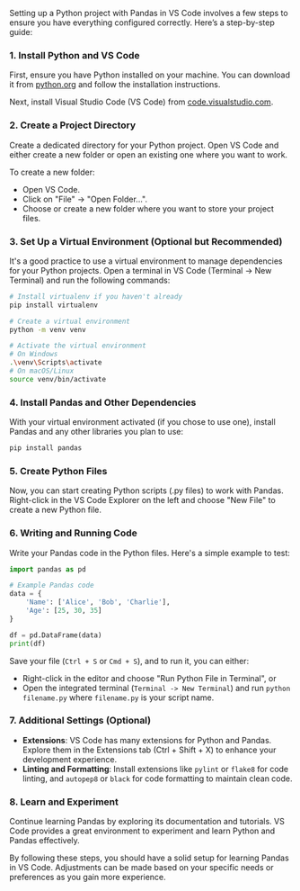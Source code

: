 Setting up a Python project with Pandas in VS Code involves a few steps to ensure you have everything configured correctly. Here’s a step-by-step guide:

### 1. Install Python and VS Code

First, ensure you have Python installed on your machine. You can download it from [python.org](https://www.python.org/downloads/) and follow the installation instructions.

Next, install Visual Studio Code (VS Code) from [code.visualstudio.com](https://code.visualstudio.com/).

### 2. Create a Project Directory

Create a dedicated directory for your Python project. Open VS Code and either create a new folder or open an existing one where you want to work.

To create a new folder:

- Open VS Code.
- Click on "File" -> "Open Folder...".
- Choose or create a new folder where you want to store your project files.

### 3. Set Up a Virtual Environment (Optional but Recommended)

It's a good practice to use a virtual environment to manage dependencies for your Python projects. Open a terminal in VS Code (Terminal -> New Terminal) and run the following commands:

```bash
# Install virtualenv if you haven't already
pip install virtualenv

# Create a virtual environment
python -m venv venv

# Activate the virtual environment
# On Windows
.\venv\Scripts\activate
# On macOS/Linux
source venv/bin/activate
```

### 4. Install Pandas and Other Dependencies

With your virtual environment activated (if you chose to use one), install Pandas and any other libraries you plan to use:

```bash
pip install pandas
```

### 5. Create Python Files

Now, you can start creating Python scripts (.py files) to work with Pandas. Right-click in the VS Code Explorer on the left and choose "New File" to create a new Python file.

### 6. Writing and Running Code

Write your Pandas code in the Python files. Here's a simple example to test:

```python
import pandas as pd

# Example Pandas code
data = {
    'Name': ['Alice', 'Bob', 'Charlie'],
    'Age': [25, 30, 35]
}

df = pd.DataFrame(data)
print(df)
```

Save your file (`Ctrl + S` or `Cmd + S`), and to run it, you can either:

- Right-click in the editor and choose "Run Python File in Terminal", or
- Open the integrated terminal (`Terminal -> New Terminal`) and run `python filename.py` where `filename.py` is your script name.

### 7. Additional Settings (Optional)

- **Extensions**: VS Code has many extensions for Python and Pandas. Explore them in the Extensions tab (Ctrl + Shift + X) to enhance your development experience.
- **Linting and Formatting**: Install extensions like `pylint` or `flake8` for code linting, and `autopep8` or `black` for code formatting to maintain clean code.

### 8. Learn and Experiment

Continue learning Pandas by exploring its documentation and tutorials. VS Code provides a great environment to experiment and learn Python and Pandas effectively.

By following these steps, you should have a solid setup for learning Pandas in VS Code. Adjustments can be made based on your specific needs or preferences as you gain more experience.
